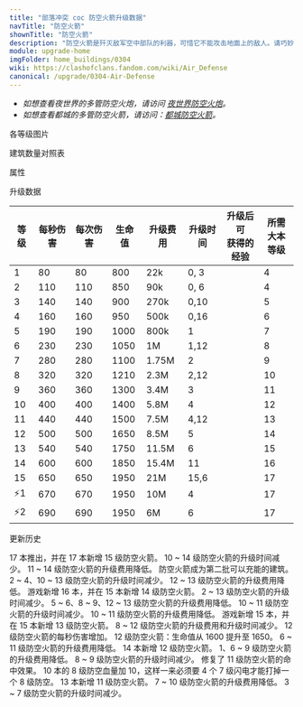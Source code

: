 ```yaml
---
title: "部落冲突 coc 防空火箭升级数据"
navTitle: "防空火箭"
shownTitle: "防空火箭"
description: "防空火箭是歼灭敌军空中部队的利器，可惜它不能攻击地面上的敌人。请巧妙部署防空火箭，最大限度保护您的领空。"
module: upgrade-home
imgFolder: home_buildings/0304
wiki: https://clashofclans.fandom.com/wiki/Air_Defense
canonical: /upgrade/0304-Air-Defense
---
```


- *如想查看夜世界的多管防空火炮，请访问 [夜世界防空火炮](/upgrade/1104-Firecrackers)。*
- *如想查看都城的多管防空火箭，请访问：[都城防空火箭](/upgrade/2203-Air-Defense)。*

<UnitInfo :folder="$frontmatter.imgFolder" imgSrc="Air_Defense15.png" :imgAlt="$frontmatter.navTitle" :description="$frontmatter.description" :isSmallImg="true" />

<SmallTitle>各等级图片</SmallTitle>

<Panel>
    <UnitImgGroup :folder="$frontmatter.imgFolder">
        <UnitImg imgTitle="1 级" imgSrc="Air_Defense1.png" />
        <UnitImg imgTitle="2 级" imgSrc="Air_Defense2.png" />
        <UnitImg imgTitle="3 级" imgSrc="Air_Defense3.png" />
        <UnitImg imgTitle="4 级" imgSrc="Air_Defense4.png" />
        <UnitImg imgTitle="5 级" imgSrc="Air_Defense5.png" />
        <UnitImg imgTitle="6 级" imgSrc="Air_Defense6.png" />
        <UnitImg imgTitle="7 级" imgSrc="Air_Defense7.png" />
        <UnitImg imgTitle="8 级" imgSrc="Air_Defense8.png" />
        <UnitImg imgTitle="9 级" imgSrc="Air_Defense9.png" />
        <UnitImg imgTitle="10 级" imgSrc="Air_Defense10.png" />
        <UnitImg imgTitle="11 级" imgSrc="Air_Defense11.png" />
        <UnitImg imgTitle="12 级" imgSrc="Air_Defense12.png" />
        <UnitImg imgTitle="13 级" imgSrc="Air_Defense13.png" />
        <UnitImg imgTitle="14 级" imgSrc="Air_Defense14.png" />
        <UnitImg imgTitle="15 级" imgSrc="Air_Defense15.png" />
    </UnitImgGroup>
</Panel>

<SmallTitle>建筑数量对照表</SmallTitle>

<BuildingNum>
    <BuildingNumRow title="大本等级" num="1 - 3, 4 - 5, 6, 7 - 8, 9 - 17" />
    <BuildingNumRow title="建筑数量" num="    0,     1, 2,     3,      4" />
</BuildingNum>

<SmallTitle>属性</SmallTitle>

<UnitProperties>
    <UnitProperty pKey="占地面积" pValue="3×3" />
    <UnitProperty pKey="判定面积" pValue="2×2" :isJudgeSquare="true" />
    <UnitProperty pKey="伤害类型" pValue="单体伤害" />
    <UnitProperty pKey="攻击的目标" pValue="仅空中目标" />
    <UnitProperty pKey="射程" pValue="10 格" />
    <UnitProperty pKey="攻速" pValue="1 秒/次" />
</UnitProperties>

<SmallTitle>升级数据</SmallTitle>

<script setup>
const tableExtraInfo = [
    {
        "column": 4,
        "type": "cost",
        "gpClass": "building",
        "icon": "Gold"
    },
    {
        "column": 5,
        "type": "time",
        "gpClass": "building"
    },
    {
        "column": 6,
        "type": "exp",
        "icon": "Exp"
    }
];
</script>

<UnitTable :tableExtraInfo="tableExtraInfo">

| 等级 | 每秒伤害 | 每次伤害 | 生命值 | 升级费用 |  升级时间  |升级后可<br>获得的经验| 所需<br>大本等级 |
| ---- |   ---   |   ---   |   ---  |   ---   |    ---    |        ---          |       ---      |
|   1  |    80   |    80   |   800  |   22k   |    0, 3   |                     |        4       |
|   2  |   110   |   110   |   850  |   90k   |    0, 6   |                     |        4       |
|   3  |   140   |   140   |   900  |  270k   |    0,10   |                     |        5       |
|   4  |   160   |   160   |   950  |  500k   |    0,16   |                     |        6       |
|   5  |   190   |   190   |  1000  |  800k   |    1      |                     |        7       |
|   6  |   230   |   230   |  1050  |    1M   |    1,12   |                     |        8       |
|   7  |   280   |   280   |  1100  | 1.75M   |    2      |                     |        9       |
|   8  |   320   |   320   |  1210  |  2.3M   |    2,12   |                     |       10       |
|   9  |   360   |   360   |  1300  |  3.4M   |    3      |                     |       11       |
|  10  |   400   |   400   |  1400  |  5.8M   |    4      |                     |       12       |
|  11  |   440   |   440   |  1500  |  7.5M   |    4,12   |                     |       13       |
|  12  |   500   |   500   |  1650  |  8.5M   |    5      |                     |       14       |
|  13  |   540   |   540   |  1750  | 11.5M   |    6      |                     |       15       |
|  14  |   600   |   600   |  1850  | 15.4M   |   11      |                     |       16       |
|  15  |   650   |   650   |  1950  |   21M   |   15,6    |                     |       17       |
| ⚡1  |   670   |   670   |  1950  |   10M   |    4      |                     |       17       |
| ⚡2  |   690   |   690   |  1950  |    6M   |    6      |                     |       17       |
</UnitTable>

<SmallTitle>更新历史</SmallTitle>

<Timeline>
    <TimelineItem date="2024/11/25">
        <TimelineRow>17 本推出，并在 17 本新增 15 级防空火箭。</TimelineRow>
        <TimelineRow>10 ~ 14 级防空火箭的升级时间减少。</TimelineRow>
        <TimelineRow>11 ~ 14 级防空火箭的升级费用降低。</TimelineRow>
        <TimelineRow>防空火箭成为第二批可以充能的建筑。</TimelineRow>
    </TimelineItem>
    <TimelineItem date="2024/06/18">
        <TimelineRow>2 ~ 4、10 ~ 13 级防空火箭的升级时间减少。</TimelineRow>
        <TimelineRow>12 ~ 13 级防空火箭的升级费用降低。</TimelineRow>
    </TimelineItem>
    <TimelineItem date="2023/12/12">
        <TimelineRow>游戏新增 16 本，并在 15 本新增 14 级防空火箭。</TimelineRow>
        <TimelineRow>2 ~ 13 级防空火箭的升级时间减少。</TimelineRow>
        <TimelineRow>5 ~ 6、8 ~ 9、12 ~ 13 级防空火箭的升级费用降低。</TimelineRow>
    </TimelineItem>
    <TimelineItem date="2023/06/12">
        <TimelineRow>10 ~ 11 级防空火箭的升级时间减少。</TimelineRow>
        <TimelineRow>10 ~ 11 级防空火箭的升级费用降低。</TimelineRow>
    </TimelineItem>
    <TimelineItem date="2022/10/10">
        <TimelineRow>游戏新增 15 本，并在 15 本新增 13 级防空火箭。</TimelineRow>
        <TimelineRow>8 ~ 12 级防空火箭的升级费用和升级时间减少。</TimelineRow>
    </TimelineItem>
    <TimelineItem date="2022/09/13">
        <TimelineRow>12 级防空火箭的每秒伤害增加。</TimelineRow>
    </TimelineItem>
    <TimelineItem date="2022/05/02">
        <TimelineRow>12 级防空火箭：生命值从 1600 提升至 1650。</TimelineRow>
    </TimelineItem>
    <TimelineItem date="2021/12/09">
        <TimelineRow>6 ~ 11 级防空火箭的升级费用降低。</TimelineRow>
    </TimelineItem>
        <TimelineItem date="2021/06/15">
        <TimelineRow>14 本新增 12 级防空火箭。</TimelineRow>
    </TimelineItem>
    <TimelineItem date="2021/04/12">
        <TimelineRow>1、6 ~ 9 级防空火箭的升级费用降低。</TimelineRow>
        <TimelineRow>8 ~ 9 级防空火箭的升级时间减少。</TimelineRow>
    </TimelineItem>
    <TimelineItem date="2021/01/20">
        <TimelineRow>修复了 11 级防空火箭的命中效果。</TimelineRow>
    </TimelineItem>
    <TimelineItem date="2020/10/12">
        <TimelineRow>10 本的 8 级防空血量加 10，这样一来必须要 4 个 7 级闪电才能打掉一个 8 级防空。</TimelineRow>
    </TimelineItem>
    <TimelineItem date="2019/12/09">
        <TimelineRow>13 本新增 11 级防空火箭。</TimelineRow>
    </TimelineItem>
        <TimelineItem date="2019/04/02">
        <TimelineRow>7 ~ 10 级防空火箭的升级费用降低。</TimelineRow>
        <TimelineRow>3 ~ 7 级防空火箭的升级时间减少。</TimelineRow>
    </TimelineItem>
    <TimelineItem :historyBottom="true" />
</Timeline>
